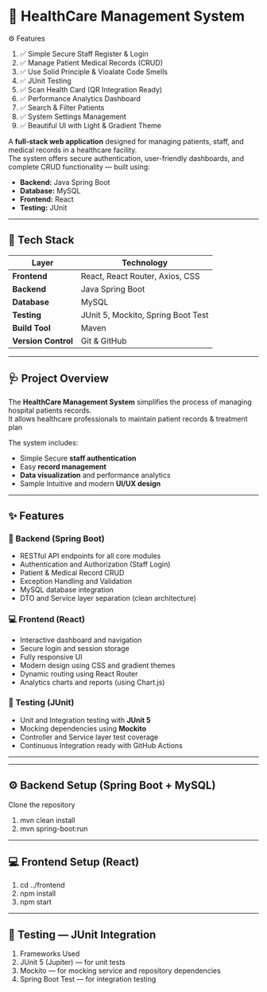 # 🏥 HealthCare Management System

⚙️ Features

1. ✅ Simple Secure Staff Register & Login
2. ✅ Manage Patient Medical Records (CRUD)
3. ✅ Use Solid Principle & Vioalate Code Smells
4. ✅ JUnit Testing
5. ✅ Scan Health Card (QR Integration Ready)
6. ✅ Performance Analytics Dashboard
7. ✅ Search & Filter Patients
8. ✅ System Settings Management
9. ✅ Beautiful UI with Light & Gradient Theme


A **full-stack web application** designed for managing patients, staff, and medical records in a healthcare facility.  
The system offers secure authentication, user-friendly dashboards, and complete CRUD functionality — built using:

- **Backend:** Java Spring Boot  
- **Database:** MySQL  
- **Frontend:** React  
- **Testing:** JUnit  

---

## 🚀 Tech Stack

| Layer | Technology |
|--------|-------------|
| **Frontend** | React, React Router, Axios, CSS |
| **Backend** | Java Spring Boot |
| **Database** | MySQL |
| **Testing** | JUnit 5, Mockito, Spring Boot Test |
| **Build Tool** | Maven |
| **Version Control** | Git & GitHub |

---

## 🩺 Project Overview

The **HealthCare Management System** simplifies the process of managing hospital patients records.  
It allows healthcare professionals to maintain patient records & treatment plan

The system includes:
- Simple Secure **staff authentication**
- Easy **record management**
- **Data visualization** and performance analytics
- Sample Intuitive and modern **UI/UX design**

---

## ✨ Features

### 🔧 Backend (Spring Boot)
- RESTful API endpoints for all core modules  
- Authentication and Authorization (Staff Login)  
- Patient & Medical Record CRUD  
- Exception Handling and Validation  
- MySQL database integration  
- DTO and Service layer separation (clean architecture)

### 💻 Frontend (React)
- Interactive dashboard and navigation  
- Secure login and session storage  
- Fully responsive UI  
- Modern design using CSS and gradient themes  
- Dynamic routing using React Router  
- Analytics charts and reports (using Chart.js)

### 🧪 Testing (JUnit)
- Unit and Integration testing with **JUnit 5**  
- Mocking dependencies using **Mockito**  
- Controller and Service layer test coverage  
- Continuous Integration ready with GitHub Actions  

---

---

## ⚙️ Backend Setup (Spring Boot + MySQL)

 Clone the repository  

1. mvn clean install 
2. mvn spring-boot:run 


---

## 💻 Frontend Setup (React)

1. cd ../frontend
2. npm install
3. npm start


---

## 🧪 Testing — JUnit Integration

1. Frameworks Used
2. JUnit 5 (Jupiter) — for unit tests
3. Mockito — for mocking service and repository dependencies
4. Spring Boot Test — for integration testing
